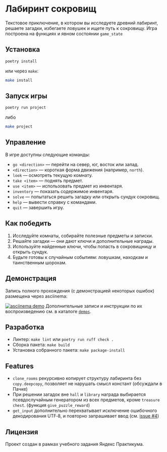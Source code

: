 # Лабиринт сокровищ

Текстовое приключение, в котором вы исследуете древний лабиринт, решаете загадки,
избегаете ловушек и ищете путь к сокровищу. Игра построена на функциях и явном
состоянии `game_state`

## Установка

```bash
poetry install
```

или через `make`:

```bash
make install
```

## Запуск игры

```bash
poetry run project
```

либо

```bash
make project
```

## Управление

В игре доступны следующие команды:

- `go <direction>` — перейти на север, юг, восток или запад.
- `<direction>` — короткая форма движения (например, `north`).
- `look` — осмотреть текущую комнату.
- `take <item>` — поднять предмет.
- `use <item>` — использовать предмет из инвентаря.
- `inventory` — показать содержимое инвентаря.
- `solve` — попытаться решить загадку или открыть сундук сокровищ.
- `help` — вывести справку с командами.
- `quit` — завершить игру.

## Как победить

1. Исследуйте комнаты, собирайте полезные предметы и записки.
2. Решайте загадки — они дают ключи и дополнительные награды.
3. Используйте найденные ключи, чтобы попасть в сокровищницу и открыть сундук.
4. Будьте готовы к случайным событиям: ловушкам, находкам и таинственным шорохам.

## Демонстрация

Запись полного прохождения (с демонстрацией некоторых ошибок) размещена через asciinema:

[![asciinema demo](https://asciinema.org/a/yrM3Gqo0MuGeOmaGck4f3OAD8.svg)](https://asciinema.org/a/yrM3Gqo0MuGeOmaGck4f3OAD8)
Дополнительные записи и инструкции по их воспроизведению см. в каталоге [`demos`](demos).
## Разработка

- Линтер: `make lint` или `poetry run ruff check .`
- Сборка пакета: `make build`
- Установка собранного пакета: `make package-install`


## Features

- `clone_rooms` рекурсивно копирует структуру лабиринта без `copy.deepcopy`, позволяет не нарушать смысл констант (обсуждали в Пачке)
- При решении загадок вне `hall` и `library` награда выбирается псевдослучайным генератором из всех предметов, кроме `treasure chest`. (функция `give_puzzle_reward`)
- `get_input` дополнительно перехватывает исключение ошибочного декодирования UTF‑8, и повторно запрашивает ввод (см. [issue #4](../../issues/4))

## Лицензия

Проект создан в рамках учебного задания Яндекс Практикума.
